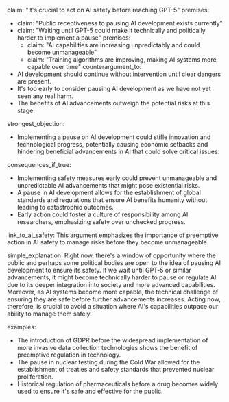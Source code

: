 claim: "It's crucial to act on AI safety before reaching GPT-5"
premises:
  - claim: "Public receptiveness to pausing AI development exists currently"
  - claim: "Waiting until GPT-5 could make it technically and politically harder to implement a pause"
    premises:
      - claim: "AI capabilities are increasing unpredictably and could become unmanageable"
      - claim: "Training algorithms are improving, making AI systems more capable over time"
counterargument_to:
  - AI development should continue without intervention until clear dangers are present.
  - It's too early to consider pausing AI development as we have not yet seen any real harm.
  - The benefits of AI advancements outweigh the potential risks at this stage.

strongest_objection:
  - Implementing a pause on AI development could stifle innovation and technological progress, potentially causing economic setbacks and hindering beneficial advancements in AI that could solve critical issues.
  
consequences_if_true:
  - Implementing safety measures early could prevent unmanageable and unpredictable AI advancements that might pose existential risks.
  - A pause in AI development allows for the establishment of global standards and regulations that ensure AI benefits humanity without leading to catastrophic outcomes.
  - Early action could foster a culture of responsibility among AI researchers, emphasizing safety over unchecked progress.

link_to_ai_safety: This argument emphasizes the importance of preemptive action in AI safety to manage risks before they become unmanageable.

simple_explanation: Right now, there's a window of opportunity where the public and perhaps some political bodies are open to the idea of pausing AI development to ensure its safety. If we wait until GPT-5 or similar advancements, it might become technically harder to pause or regulate AI due to its deeper integration into society and more advanced capabilities. Moreover, as AI systems become more capable, the technical challenge of ensuring they are safe before further advancements increases. Acting now, therefore, is crucial to avoid a situation where AI's capabilities outpace our ability to manage them safely.

examples:
  - The introduction of GDPR before the widespread implementation of more invasive data collection technologies shows the benefit of preemptive regulation in technology.
  - The pause in nuclear testing during the Cold War allowed for the establishment of treaties and safety standards that prevented nuclear proliferation.
  - Historical regulation of pharmaceuticals before a drug becomes widely used to ensure it's safe and effective for the public.